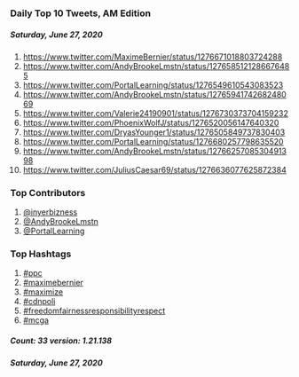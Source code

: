 ### Daily Top 10 Tweets, AM Edition
##### Saturday, June 27, 2020
 1) https://www.twitter.com/MaximeBernier/status/1276671018803724288
 2) https://www.twitter.com/AndyBrookeLmstn/status/1276585121286676485
 3) https://www.twitter.com/PortalLearning/status/1276549610543083523
 4) https://www.twitter.com/AndyBrookeLmstn/status/1276594174268248069
 5) https://www.twitter.com/Valerie24190901/status/1276730373704159232
 6) https://www.twitter.com/PhoenixWolfJ/status/1276520056147640320
 7) https://www.twitter.com/DryasYounger1/status/1276505849737830403
 8) https://www.twitter.com/PortalLearning/status/1276680257798635520
 9) https://www.twitter.com/AndyBrookeLmstn/status/1276625708530491398
10) https://www.twitter.com/JuliusCaesar69/status/1276636077625872384

### Top Contributors
  1) [@inyerbizness](https://www.twitter.com/inyerbizness)
  2) [@AndyBrookeLmstn](https://www.twitter.com/AndyBrookeLmstn)
  3) [@PortalLearning](https://www.twitter.com/PortalLearning)


### Top Hashtags

  1) [#ppc](https://www.twitter.com/hashtag/ppc)
  2) [#maximebernier](https://www.twitter.com/hashtag/maximebernier)
  3) [#maximize](https://www.twitter.com/hashtag/maximize)
  4) [#cdnpoli](https://www.twitter.com/hashtag/cdnpoli)
  5) [#freedomfairnessresponsibilityrespect](https://www.twitter.com/hashtag/freedomfairnessresponsibilityrespect)
  6) [#mcga](https://www.twitter.com/hashtag/mcga)

##### Count: 33	version: 1.21.138
##### Saturday, June 27, 2020

